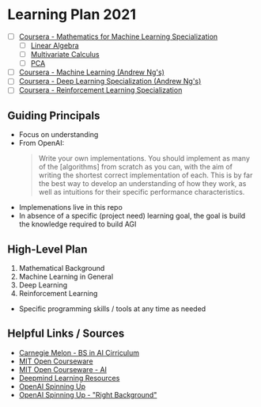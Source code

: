 # Learning Plan 2021

- [ ] [Coursera - Mathematics for Machine Learning Specialization](https://www.coursera.org/specializations/mathematics-machine-learning)
  - [ ] [Linear Algebra](https://www.coursera.org/learn/linear-algebra-machine-learning)
  - [ ] [Multivariate Calculus](https://www.coursera.org/learn/multivariate-calculus-machine-learning)
  - [ ] [PCA](https://www.coursera.org/learn/pca-machine-learning)
- [ ] [Coursera - Machine Learning (Andrew Ng's)](https://www.coursera.org/learn/machine-learning)
- [ ] [Coursera - Deep Learning Specialization (Andrew Ng's)](https://www.coursera.org/specializations/deep-learning)
- [ ] [Coursera - Reinforcement Learning Specialization](https://www.coursera.org/specializations/reinforcement-learning)

## Guiding Principals

 - Focus on understanding
 - From OpenAI:
   > Write your own implementations. You should implement as many of the [algorithms] from scratch as you can, with the aim of writing the shortest correct implementation of each. This is by far the best way to develop an understanding of how they work, as well as intuitions for their specific performance characteristics.
  - Implemenations live in this repo
  - In absence of a specific (project need) learning goal, the goal is build the knowledge required to build AGI

## High-Level Plan

 1. Mathematical Background
 2. Machine Learning in General
 3. Deep Learning
 4. Reinforcement Learning
 
 - Specific programming skills / tools at any time as needed

## Helpful Links / Sources
 - [Carnegie Melon - BS in AI Cirriculum](https://www.cs.cmu.edu/bs-in-artificial-intelligence/curriculum)
 - [MIT Open Courseware](https://ocw.mit.edu/)
 - [MIT Open Courseware - AI](https://ocw.mit.edu/courses/find-by-topic/#cat=engineering&subcat=computerscience&spec=artificialintelligence)
 - [Deepmind Learning Resources](https://deepmind.com/learning-resources)
 - [OpenAI Spinning Up](https://spinningup.openai.com/en/latest/)
 - [OpenAI Spinning Up - "Right Background"](https://spinningup.openai.com/en/latest/spinningup/spinningup.html#the-right-background)
